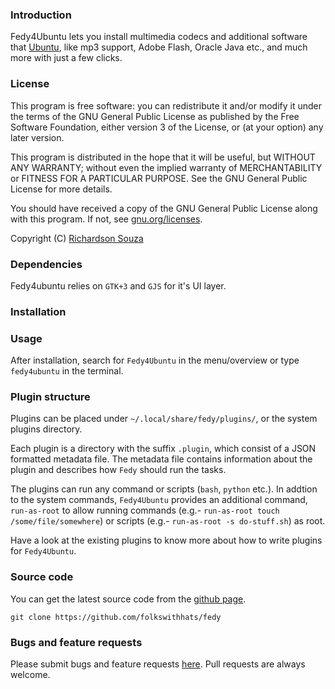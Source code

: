 ### Introduction

Fedy4Ubuntu lets you install multimedia codecs and additional software that [Ubuntu](http://www.ubuntu.com/), like mp3 support, Adobe Flash, Oracle Java etc., and much more with just a few clicks.

### License

This program is free software: you can redistribute it and/or modify it under the terms of the GNU General Public License as published by the Free Software Foundation, either version 3 of the License, or (at your option) any later version.

This program is distributed in the hope that it will be useful, but WITHOUT ANY WARRANTY; without even the implied warranty of MERCHANTABILITY or FITNESS FOR A PARTICULAR PURPOSE. See the GNU General Public License for more details.

You should have received a copy of the GNU General Public License along with this program.  If not, see [gnu.org/licenses](http://www.gnu.org/licenses/).

Copyright (C) [Richardson Souza](mailto:richardson.allan.souza@gmail.com)

### Dependencies

Fedy4ubuntu relies on `GTK+3` and `GJS` for it's UI layer.

### Installation

### Usage

After installation, search for `Fedy4Ubuntu` in the menu/overview or type `fedy4ubuntu` in the terminal.

### Plugin structure

Plugins can be placed under `~/.local/share/fedy/plugins/`, or the system plugins directory.

Each plugin is a directory with the suffix `.plugin`, which consist of a JSON formatted metadata file. The metadata file contains information about the plugin and describes how `Fedy` should run the tasks.

The plugins can run any command or scripts (`bash`, `python` etc.). In addtion to the system commands, `Fedy4Ubuntu` provides an additional command, `run-as-root` to allow running commands (e.g.- `run-as-root touch /some/file/somewhere`) or scripts (e.g.- `run-as-root -s do-stuff.sh`) as root.

Have a look at the existing plugins to know more about how to write plugins for `Fedy4Ubuntu`.

### Source code

You can get the latest source code from the [github page](https://github.com/richardson-souza/fedy4ubuntu).

`git clone https://github.com/folkswithhats/fedy`

### Bugs and feature requests

Please submit bugs and feature requests [here](https://github.com/richardson-souza/fedy4ubuntu/issues). Pull requests are always welcome.
